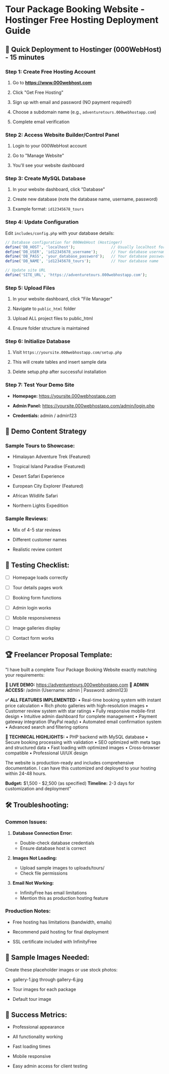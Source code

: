 # Tour Package Booking Website - Hostinger Free Hosting Deployment Guide


## 🚀 Quick Deployment to Hostinger (000WebHost) - 15 minutes


### Step 1: Create Free Hosting Account

1. Go to **https://www.000webhost.com**

2. Click "Get Free Hosting"

3. Sign up with email and password (NO payment required!)

4. Choose a subdomain name (e.g., `adventuretours.000webhostapp.com`)

5. Complete email verification


### Step 2: Access Website Builder/Control Panel

1. Login to your 000WebHost account

2. Go to "Manage Website"

3. You'll see your website dashboard


### Step 3: Create MySQL Database

1. In your website dashboard, click "Database"

2. Create new database (note the database name, username, password)

3. Example format: `id12345678_tours`


### Step 4: Update Configuration
Edit `includes/config.php` with your database details:

```php
// Database configuration for 000WebHost (Hostinger)
define('DB_HOST', 'localhost');                // Usually localhost for 000WebHost
define('DB_USER', 'id12345678_username');      // Your database username
define('DB_PASS', 'your_database_password');   // Your database password
define('DB_NAME', 'id12345678_tours');         // Your database name

// Update site URL
define('SITE_URL', 'https://adventuretours.000webhostapp.com');
```


### Step 5: Upload Files

1. In your website dashboard, click "File Manager"

2. Navigate to `public_html` folder

3. Upload ALL project files to public_html

4. Ensure folder structure is maintained


### Step 6: Initialize Database

1. Visit `https://yoursite.000webhostapp.com/setup.php`

2. This will create tables and insert sample data

3. Delete setup.php after successful installation


### Step 7: Test Your Demo Site

- **Homepage:** https://yoursite.000webhostapp.com

- **Admin Panel:** https://yoursite.000webhostapp.com/admin/login.php

- **Credentials:** admin / admin123


## 🎯 Demo Content Strategy


### Sample Tours to Showcase:

- Himalayan Adventure Trek (Featured)

- Tropical Island Paradise (Featured)

- Desert Safari Experience

- European City Explorer (Featured)

- African Wildlife Safari

- Northern Lights Expedition


### Sample Reviews:

- Mix of 4-5 star reviews

- Different customer names

- Realistic review content


## 📱 Testing Checklist:

- [ ] Homepage loads correctly

- [ ] Tour details pages work

- [ ] Booking form functions

- [ ] Admin login works

- [ ] Mobile responsiveness

- [ ] Image galleries display

- [ ] Contact form works


## 🏆 Freelancer Proposal Template:

"I have built a complete Tour Package Booking Website exactly matching your requirements:

🔗 **LIVE DEMO:** https://adventuretours.000webhostapp.com
👤 **ADMIN ACCESS:** /admin (Username: admin | Password: admin123)

**✅ ALL FEATURES IMPLEMENTED:**
• Real-time booking system with instant price calculation
• Rich photo galleries with high-resolution images
• Customer review system with star ratings
• Fully responsive mobile-first design
• Intuitive admin dashboard for complete management
• Payment gateway integration (PayPal ready)
• Automated email confirmation system
• Advanced search and filtering options

**📱 TECHNICAL HIGHLIGHTS:**
• PHP backend with MySQL database
• Secure booking processing with validation
• SEO optimized with meta tags and structured data
• Fast loading with optimized images
• Cross-browser compatible
• Professional UI/UX design

The website is production-ready and includes comprehensive documentation. I can have this customized and deployed to your hosting within 24-48 hours.

**Budget:** $1,500 - $2,500 (as specified)
**Timeline:** 2-3 days for customization and deployment"


## 🛠️ Troubleshooting:


### Common Issues:

1. **Database Connection Error:**
   - Double-check database credentials
   - Ensure database host is correct


2. **Images Not Loading:**
   - Upload sample images to uploads/tours/
   - Check file permissions


3. **Email Not Working:**
   - InfinityFree has email limitations
   - Mention this as production hosting feature


### Production Notes:

- Free hosting has limitations (bandwidth, emails)

- Recommend paid hosting for final deployment

- SSL certificate included with InfinityFree


## 📸 Sample Images Needed:
Create these placeholder images or use stock photos:

- gallery-1.jpg through gallery-6.jpg

- Tour images for each package

- Default tour image


## 🎯 Success Metrics:

- Professional appearance

- All functionality working

- Fast loading times

- Mobile responsive

- Easy admin access for client testing